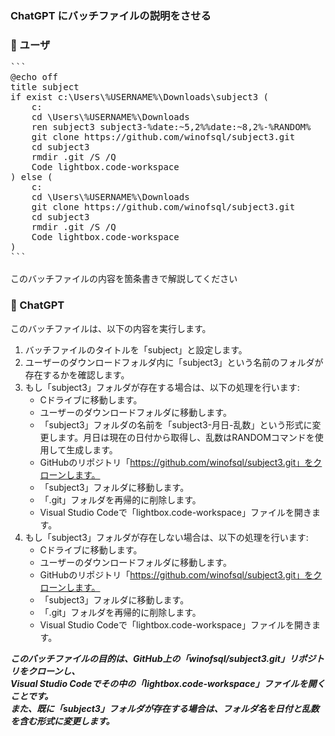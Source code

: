 ### ChatGPT にバッチファイルの説明をさせる

### 🔵 ユーザ
<pre>
```
@echo off
title subject
if exist c:\Users\%USERNAME%\Downloads\subject3 (
	c: 
	cd \Users\%USERNAME%\Downloads
	ren subject3 subject3-%date:~5,2%%date:~8,2%-%RANDOM%
	git clone https://github.com/winofsql/subject3.git
	cd subject3
	rmdir .git /S /Q 
	Code lightbox.code-workspace
) else (
	c: 
	cd \Users\%USERNAME%\Downloads
	git clone https://github.com/winofsql/subject3.git
	cd subject3
	rmdir .git /S /Q 
	Code lightbox.code-workspace
)
```

このバッチファイルの内容を箇条書きで解説してください
</pre>

### 🔴 ChatGPT
このバッチファイルは、以下の内容を実行します。

1. バッチファイルのタイトルを「subject」と設定します。
2. ユーザーのダウンロードフォルダ内に「subject3」という名前のフォルダが存在するかを確認します。
3. もし「subject3」フォルダが存在する場合は、以下の処理を行います:
   - Cドライブに移動します。
   - ユーザーのダウンロードフォルダに移動します。
   - 「subject3」フォルダの名前を「subject3-月日-乱数」という形式に変更します。月日は現在の日付から取得し、乱数はRANDOMコマンドを使用して生成します。
   - GitHubのリポジトリ「https://github.com/winofsql/subject3.git」をクローンします。
   - 「subject3」フォルダに移動します。
   - 「.git」フォルダを再帰的に削除します。
   - Visual Studio Codeで「lightbox.code-workspace」ファイルを開きます。
4. もし「subject3」フォルダが存在しない場合は、以下の処理を行います:
   - Cドライブに移動します。
   - ユーザーのダウンロードフォルダに移動します。
   - GitHubのリポジトリ「https://github.com/winofsql/subject3.git」をクローンします。
   - 「subject3」フォルダに移動します。
   - 「.git」フォルダを再帰的に削除します。
   - Visual Studio Codeで「lightbox.code-workspace」ファイルを開きます。

***このバッチファイルの目的は、GitHub上の「winofsql/subject3.git」リポジトリをクローンし、\
Visual Studio Codeでその中の「lightbox.code-workspace」ファイルを開くことです。\
また、既に「subject3」フォルダが存在する場合は、フォルダ名を日付と乱数を含む形式に変更します。***

